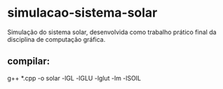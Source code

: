 # simulacao-sistema-solar
Simulação do sistema solar, desenvolvida como trabalho prático final da disciplina de computação gráfica.

## compilar:

g++ *.cpp -o solar -lGL -lGLU -lglut -lm -lSOIL
